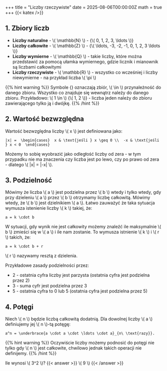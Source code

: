 +++
title = "Liczby rzeczywiste"
date = 2025-08-06T00:00:00Z
math = true
+++
{{< katex />}}


## 1. Zbiory liczb

- **Liczby naturalne** - \\( \mathbb{N} \\) - {\\( 0, 1, 2, 3, \ldots \\)}
- **Liczby całkowite** - \\( \mathbb{Z} \\) - {\\( \ldots, -3, -2, -1, 0, 1, 2, 3 \ldots \\)}
- **Liczby wymierne** - \\( \mathbb{Q} \\) - takie liczby, które można przedstawić za pomocą ułamka wymiernego, gdzie licznik i mianownik są liczbami całkowitymi
- **Liczby rzeczywiste** - \\( \mathbb{R} \\) - wszystko co wcześniej i liczby niewymierne - na przykład liczba \\( \pi \\)

{{% hint warning %}}
Symbole {} oznaczają zbiór, \\( \in \\) przynależność do danego zbioru. Wszystko co znajduje się wewnątrz należy do danego zbioru. Przykładowo: \\( 1 \in \\) {\\( 1, 2 \\)} - liczba jeden należy do zbioru zawierającego tylko ją i dwójkę.
{{% /hint %}}

## 2. Wartość bezwzględna

Wartość bezwzględna liczby \\( x \\) jest definiowana jako:
```katex
|x| =  \begin{cases}  x & \text{jeśli } x \geq 0 \\  -x & \text{jeśli } x < 0  \end{cases}
```

Możemy to sobię wyobrazić jako odległość liczby od zera - w tym przypadku nie ma znaczenia czy liczba jest po lewo, czy po prawo od zera - dlatego \\( |x| = |-x| \\).


## 3. Podzielność

Mówimy że liczba \\( a \\) jest podzielna przez \\( b \\) wtedy i tylko wtedy, gdy przy dzieleniu \\( a \\) przez \\( b \\) otrzymamy liczbę całkowitą. Mówimy wtedy, że \\( b \\) jest dzielnikiem \\( a \\). 
Łatwo zauważyć że taka sytuacja wymusza istenienie liczby \\( k \\) takiej, że:
```katex
a = k \cdot b
```
W sytuacji, gdy wynik nie jest całkowity możemy znaleźć ile maksymalnie \\( b \\) zmieści się w \\( a \\) i ile nam zostanie. To wymusza istnienie \\( k \\) i \\( r \\) takich, że:
```katex
a = k \cdot b + r
```
\\( r \\) nazywamy resztą z dzielenia.

Przykładowe zasady podzielności przez:
- 2 - ostatnia cyfra liczby jest parzysta (ostatnia cyfra jest podzielna przez 2)
- 3 - suma cyfr jest podzielna przez 3
- 5 - ostatnia cyfra to 0 lub 5 (ostatnia cyfra jest podzielna przez 5)

## 4. Potęgi
Niech \\( n \\) będzie liczbą całkowitą dodatnią. Dla dowolnej liczby \\( a \\) definiujemy jej \\( n \\)-tą potęgę:
```katex
a^n = \underbrace{a \cdot a \cdot \ldots \cdot a}_{n\ \text{razy}}.
```

{{% hint warning %}}
Oczywiście liczby możemy podnosić do potęgi nie tylko gdy \\( n \\) jest całkowite, chwilowo jednak takich operacji nie definijemy.
{{% /hint %}}

Ile wynosi \\( 3^2 \\)?
{{< answer >}}
\\( 9 \\)
{{< /answer >}}
